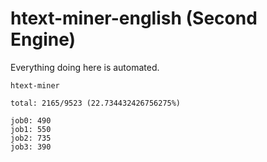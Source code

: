 # htext-miner-english (Second Engine)

Everything doing here is automated.

```
htext-miner

total: 2165/9523 (22.734432426756275%)

job0: 490
job1: 550
job2: 735
job3: 390
```